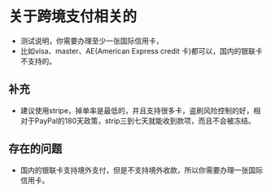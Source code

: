 # 关于跨境支付相关的
- 测试说明，你需要办理至少一张国际信用卡，
- 比如visa、master、AE(American Express credit 卡)都可以，国内的银联卡不支持的。

## 补充

- 建议使用stripe，掉单率是最低的，并且支持很多卡，盗刷风险控制的好，相对于PayPal的180天政策，strip三到七天就能收到款项，而且不会被冻结。

## 存在的问题
- 国内的银联卡支持境外支付，但是不支持境外收款，所以你需要办理一张国际信用卡。
